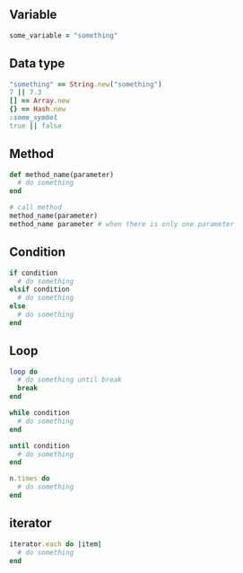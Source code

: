 ## Variable
```ruby
some_variable = "something"
```

## Data type
```ruby
"something" == String.new("something")
7 || 7.3
[] == Array.new
{} == Hash.new
:some_symbol
true || false
```

## Method
```ruby
def method_name(parameter)
  # do something
end

# call method
method_name(parameter)
method_name parameter # when there is only one parameter
```

## Condition
```ruby
if condition
  # do something
elsif condition
  # do something
else
  # do something
end
```

## Loop
```ruby
loop do
  # do something until break
  break
end

while condition
  # do something
end

until condition
  # do something
end

n.times do
  # do something
end
```

## iterator
```ruby
iterator.each do |item|
  # do something
end
```